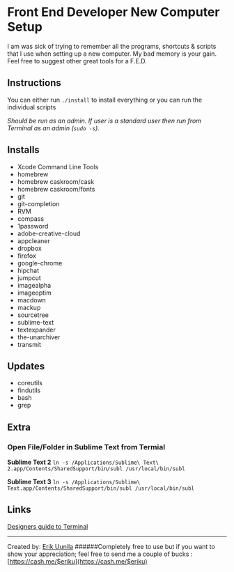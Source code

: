 # Front End Developer New Computer Setup

I am was sick of trying to remember all the programs, shortcuts & scripts that I use when setting up a new computer. My bad memory is your gain. Feel free to suggest other great tools for a F.E.D.

## Instructions

You can either run `./install` to install everything or you can run the individual scripts

> 
*Should be run as an admin. If user is a standard user then run from Terminal as an admin (`sudo -s`).*

## Installs

* Xcode Command Line Tools
* homebrew
* homebrew caskroom/cask
* homebrew caskroom/fonts
* git
* git-completion
* RVM
* compass
* 1password
* adobe-creative-cloud
* appcleaner
* dropbox
* firefox
* google-chrome
* hipchat
* jumpcut
* imagealpha
* imageoptim
* macdown
* mackup
* sourcetree
* sublime-text
* textexpander
* the-unarchiver
* transmit


## Updates

* coreutils
* findutils
* bash
* grep

## Extra

### Open File/Folder in Sublime Text from Termial

**Sublime Text 2**
`ln -s /Applications/Sublime\ Text\ 2.app/Contents/SharedSupport/bin/subl /usr/local/bin/subl`

**Sublime Text 3**
`ln -s /Applications/Sublime\ Text.app/Contents/SharedSupport/bin/subl /usr/local/bin/subl`

## Links
[Designers guide to Terminal](http://wiseheartdesign.com/articles/2010/11/12/the-designers-guide-to-the-osx-command-prompt/)

---
Created by: [Erik Uunila](https://github.com/eriku)
######Completely free to use but if you want to show your appreciation; feel free to send me a couple of bucks : [https://cash.me/$eriku](https://cash.me/$eriku)
